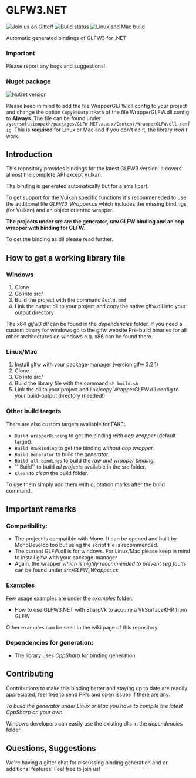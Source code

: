 # GLFW3.NET
[![Join us on Gitter!](https://badges.gitter.im/gitterHQ/gitter.png)](https://gitter.im/glfw3dotnet/Lobby)
[![Build status](https://ci.appveyor.com/api/projects/status/30o9i6m2vvwvnar7?svg=true)](https://ci.appveyor.com/project/EveResearchFoundation/glfw3-net) [![Linux and Mac build](https://travis-ci.org/realvictorprm/GLFW3.NET.svg?branch=master)](https://travis-ci.org/realvictorprm/GLFW3.NET)

Automatic generated bindings of GLFW3 for .NET

### Important
Please report any bugs and suggestions! 

### Nuget package
[![NuGet version](https://badge.fury.io/nu/glfw.net.svg)](https://badge.fury.io/nu/glfw.net)

Please keep in mind to add the file WrapperGLFW.dll.config to your project and change the option ```CopyToOutputPath``` of the file WrapperGLFW.dll.config to **Always**.
The file can be found under ```/yoursolutionpath/packages/GLFW.NET.x.x.x/Content/WrapperGLFW.dll.config```.
This is **required** for Linux or Mac and if you don't do it, the library _won't_ work. 

## Introduction
This repository provides bindings for the latest GLFW3 version. It covers almost the complete API except Vulkan.

The binding is generated automatically but for a small part.

To get support for the Vulkan specific functions it's recommeneded to use the additional file _GLFW3_Wrapper.cs_ which includes the missing bindings (for Vulkan) and an object oriented wrapper. 

**The projects under _src_ are the generator, raw GLFW binding and an oop wrapper with binding for GLFW.**

To get the binding as dll please read further.

## How to get a working library file
### Windows
1. Clone 
2. Go into src/
2. Build the project with the command ```Build.cmd```
3. Link the output dll to your project and copy the native glfw.dll into your output directory

The x64 _glfw3.dll_ can be found in the _dependencies_ folder. If you need a custom binary for windows go to the glfw website
Pre-build binaries for all other architectures on windows e.g. x86 can be found there.

### Linux/Mac
1. Install glfw with your package-manager (version glfw 3.2.1)
2. Clone 
3. Go into src/
4. Build the library file with the command ```sh build.sh```
5. Link the dll to your project and link/copy WrapperGLFW.dll.config to your build-output directory (needed!)

### Other build targets
There are also custom targets available for FAKE:
- ```Build WrapperBinding``` to get the binding *with oop wrapper* (default target).
- ```Build RawBinding``` to get the binding *without oop wrapper*.
- ```Build Generator``` to build the *generator*.
- ```Build all bindings``` to build the *raw and wrapper binding*.
- ```Build`` to build *all projects* available in the src folder.
- ```Clean``` to *clean* the build folder.

To use them simply add them with quotation marks after the build command.

## Important remarks
### Compatibility:
- The project is compatible with Mono. It can be opened and built by MonoDevelop too but using the script file is recommended.
- The current GLFW.dll is for windows. For Linux/Mac please keep in mind to install glfw with your package-manager  
- Again, the wrapper _which is highly recommended to prevent seg faults_ can be found under _src/GLFW_Wrapper.cs_

### Examples
Few usage examples are under the _examples_ folder:
- How to use GLFW3.NET with SharpVk to acquire a VkSurfaceKHR from GLFW

Other examples can be seen in the wiki page of this repository.

### Dependencies for generation:
- The library uses _CppSharp_ for binding generation.

## Contributing

Contributions to make this binding better and staying up to date are readily appreciated, feel free to send PR's and open issues if there are any.

*To build the generator under Linux or Mac you have to compile the latest CppSharp on your own.*

Windows developers can easily use the existing dlls in the _dependencies_ folder.

## Questions, Suggestions

We're having a gitter chat for discussing binding generation and or additional features!
Feel free to join us!

